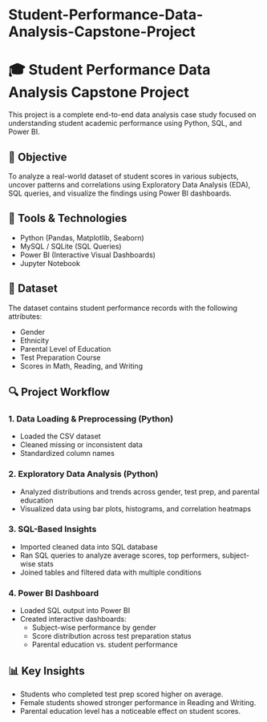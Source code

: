 # Student-Performance-Data-Analysis-Capstone-Project

# 🎓 Student Performance Data Analysis Capstone Project

This project is a complete end-to-end data analysis case study focused on understanding student academic performance using Python, SQL, and Power BI.

## 📌 Objective
To analyze a real-world dataset of student scores in various subjects, uncover patterns and correlations using Exploratory Data Analysis (EDA), SQL queries, and visualize the findings using Power BI dashboards.


## 🧰 Tools & Technologies
- Python (Pandas, Matplotlib, Seaborn)
- MySQL / SQLite (SQL Queries)
- Power BI (Interactive Visual Dashboards)
- Jupyter Notebook

## 📂 Dataset
The dataset contains student performance records with the following attributes:
- Gender
- Ethnicity
- Parental Level of Education
- Test Preparation Course
- Scores in Math, Reading, and Writing


## 🔍 Project Workflow

### 1. Data Loading & Preprocessing (Python)
- Loaded the CSV dataset
- Cleaned missing or inconsistent data
- Standardized column names

### 2. Exploratory Data Analysis (Python)
- Analyzed distributions and trends across gender, test prep, and parental education
- Visualized data using bar plots, histograms, and correlation heatmaps

### 3. SQL-Based Insights
- Imported cleaned data into SQL database
- Ran SQL queries to analyze average scores, top performers, subject-wise stats
- Joined tables and filtered data with multiple conditions

### 4. Power BI Dashboard
- Loaded SQL output into Power BI
- Created interactive dashboards:
  - Subject-wise performance by gender
  - Score distribution across test preparation status
  - Parental education vs. student performance


## 📊 Key Insights
- Students who completed test prep scored higher on average.
- Female students showed stronger performance in Reading and Writing.
- Parental education level has a noticeable effect on student scores.


